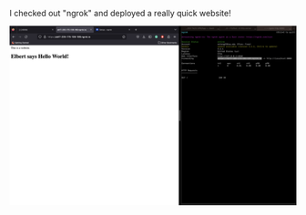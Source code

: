 <!-- space for the script -->

I checked out "ngrok" and deployed a really quick website! 

![ngrok image](../img/ngrok.png)